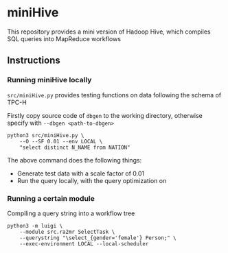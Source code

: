 # miniHive

This repository provides a mini version of Hadoop Hive, which compiles SQL queries into MapReduce workflows

## Instructions

### Running miniHive locally

`src/miniHive.py` provides testing functions on data following the schema of TPC-H

Firstly copy source code of `dbgen` to the working directory, otherwise specify with `--dbgen <path-to-dbgen>`

```
python3 src/miniHive.py \
    --O --SF 0.01 --env LOCAL \
    "select distinct N_NAME from NATION"
```

The above command does the following things:

- Generate test data with a scale factor of 0.01
- Run the query locally, with the query optimization on

### Running a certain module

Compiling a query string into a workflow tree

```
python3 -m luigi \
    --module src.ra2mr SelectTask \
    --querystring "\select_{gender='female'} Person;" \
    --exec-environment LOCAL --local-scheduler
```
